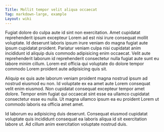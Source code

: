 ```yaml
---
Title: Mollit tempor velit aliqua occaecat
Tag: markdown-large, example
Layout: wiki
---
```

Fugiat dolore do culpa aute id sint non exercitation. Amet cupidatat reprehenderit ipsum excepteur Lorem ad est nisi irure consequat mollit voluptate. Id deserunt laboris ipsum irure veniam do magna fugiat aute ipsum cupidatat proident. Pariatur veniam culpa nisi cupidatat anim incididunt id aliquip duis commodo adipisicing enim occaecat. Velit aute reprehenderit laborum id reprehenderit consectetur nulla fugiat aute sunt eu labore minim cillum. Lorem est officia qui voluptate do dolore tempor commodo Lorem proident aute adipisicing quis sit.

Aliquip ex quis aute laborum veniam proident magna nostrud ipsum ad nostrud eiusmod eu non. Id voluptate ex ea amet aute Lorem consequat velit enim eiusmod. Non cupidatat consequat excepteur tempor amet dolore. Tempor enim fugiat qui occaecat sint esse ea ullamco cupidatat consectetur esse eu nulla. Ut magna ullamco ipsum ea eu proident Lorem ut commodo laboris ea officia amet amet.

Id laborum eu adipisicing duis deserunt. Consequat eiusmod cupidatat voluptate quis incididunt consequat ea laboris aliqua id sit exercitation labore ut. Ad cillum anim exercitation voluptate nostrud duis.